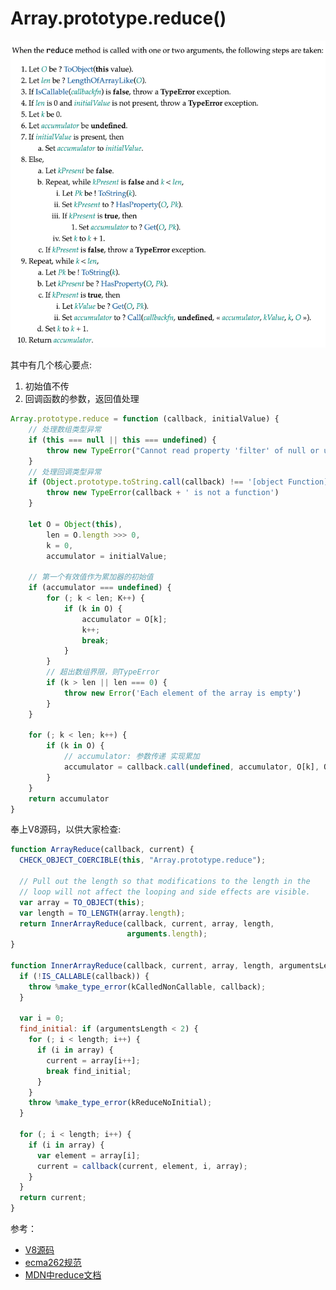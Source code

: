 # Array.prototype.reduce()

![](./img/3.png)

其中有几个核心要点:

1. 初始值不传
2. 回调函数的参数，返回值处理

```js
Array.prototype.reduce = function (callback, initialValue) {
    // 处理数组类型异常
    if (this === null || this === undefined) {
        throw new TypeError("Cannot read property 'filter' of null or undefined")
    }
    // 处理回调类型异常
    if (Object.prototype.toString.call(callback) !== '[object Function]') {
        throw new TypeError(callback + ' is not a function')
    }

    let O = Object(this),
        len = O.length >>> 0,
        k = 0,
        accumulator = initialValue;

    // 第一个有效值作为累加器的初始值
    if (accumulator === undefined) {
        for (; k < len; K++) {
            if (k in O) {
                accumulator = O[k];
                k++;
                break;
            }
        }
        // 超出数组界限，则TypeError
        if (k > len || len === 0) {
            throw new Error('Each element of the array is empty')
        }
    }

    for (; k < len; k++) {
        if (k in O) {
            // accumulator: 参数传递 实现累加
            accumulator = callback.call(undefined, accumulator, O[k], O)
        }
    }
    return accumulator
} 
```

奉上V8源码，以供大家检查:

```js
function ArrayReduce(callback, current) {
  CHECK_OBJECT_COERCIBLE(this, "Array.prototype.reduce");

  // Pull out the length so that modifications to the length in the
  // loop will not affect the looping and side effects are visible.
  var array = TO_OBJECT(this);
  var length = TO_LENGTH(array.length);
  return InnerArrayReduce(callback, current, array, length,
                          arguments.length);
}

function InnerArrayReduce(callback, current, array, length, argumentsLength) {
  if (!IS_CALLABLE(callback)) {
    throw %make_type_error(kCalledNonCallable, callback);
  }

  var i = 0;
  find_initial: if (argumentsLength < 2) {
    for (; i < length; i++) {
      if (i in array) {
        current = array[i++];
        break find_initial;
      }
    }
    throw %make_type_error(kReduceNoInitial);
  }

  for (; i < length; i++) {
    if (i in array) {
      var element = array[i];
      current = callback(current, element, i, array);
    }
  }
  return current;
}
```

参考：

- [V8源码](https://github.com/v8/v8/blob/ad82a40509c5b5b4680d4299c8f08d6c6d31af3c/src/js/array.js#L1197)
- [ecma262规范](https://tc39.es/ecma262/#sec-array.prototype.reduce)
- [MDN中reduce文档](https://developer.mozilla.org/zh-CN/docs/Web/JavaScript/Reference/Global_Objects/Array/reduce)